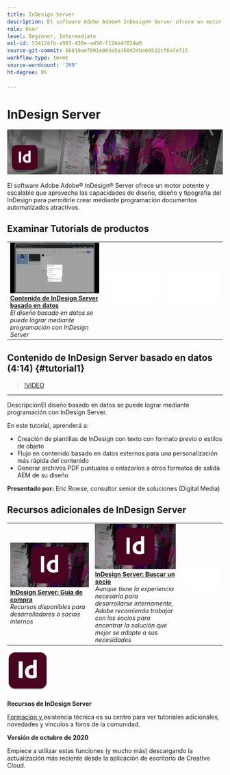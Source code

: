 ```yaml
---
title: InDesign Server
description: El software Adobe Adobe® InDesign® Server ofrece un motor potente y escalable que aprovecha las capacidades de diseño, diseño y tipografía del InDesign para permitirle crear mediante programación documentos automatizados atractivos
role: User
level: Beginner, Intermediate
exl-id: 534124fb-a903-430e-ad56-f124e4f024a0
source-git-commit: 6b819aef801e003e5a160d24ba69522cf6a7e715
workflow-type: tm+mt
source-wordcount: '269'
ht-degree: 0%

---
```


# InDesign Server

![Tutorial Hero Image](../assets/InDesignServer.jpg)

El software Adobe Adobe® InDesign® Server ofrece un motor potente y escalable que aprovecha las capacidades de diseño, diseño y tipografía del InDesign para permitirle crear mediante programación documentos automatizados atractivos.

## Examinar Tutorials de productos

<table style="table-layout:fixed">
<tr>
 <td>
   <a href="indesignserver.md#tutorial1">
      <img alt="Contenido de InDesign Server basado en datos" src="../assets/dataDriven-InDesign-Server-Content.jpg" />
   </a>
    <div>
   <a href="indesignserver.md#tutorial1"><strong>Contenido de InDesign Server basado en datos</strong></a>
    </div>
    <em>El diseño basado en datos se puede lograr mediante programación con InDesign Server</em>
    <br>
  </td>
  <td>
    <img alt="Espaciador" src="../assets/Whitespacer.png" />
    <div>
    <br>
  </td>
  <td>
    <img alt="Espaciador" src="../assets/Whitespacer.png" />
    <div>
    <br>
  </td>
</tr>
</table>

## Contenido de InDesign Server basado en datos (4:14) {#tutorial1}

>[!VIDEO](https://video.tv.adobe.com/v/326901?hidetitle=true)

****
DescripciónEl diseño basado en datos se puede lograr mediante programación con InDesign Server.

En este tutorial, aprenderá a:
* Creación de plantillas de InDesign con texto con formato previo o estilos de objeto
* Flujo en contenido basado en datos externos para una personalización más rápida del contenido
* Generar archivos PDF puntuales o enlazarlos a otros formatos de salida AEM de su diseño

**Presentado por:**
Eric Rowse, consultor senior de soluciones (Digital Media)

## Recursos adicionales de InDesign Server

<table>
<tr>
 <td>
   <a href="https://www.adobe.com/products/indesignserver/buying-guide.html">
      <img alt="InDesign Server: Guía de compra" src="../assets/IDS_Thumbnail.jpg" />
   </a>
    <div>
   <a href="https://www.adobe.com/products/indesignserver/buying-guide.html"><strong>InDesign Server: Guía de compra</strong></a>
    </div>
    <em>Recursos disponibles para desarrolladores o socios internos</em>
    <br>
  </td>
  <td>
   <a href="https://www.adobe.com/products/indesignserver/partner.html">
      <img alt="InDesign Server: Buscar un socio" src="../assets/IDS_Thumbnail.jpg" />
   </a>
    <div>
   <a href="https://www.adobe.com/products/indesignserver/partner.html"><strong>InDesign Server: Buscar un socio</strong></a>
    </div>
    <em>Aunque tiene la experiencia necesaria para desarrollarse internamente, Adobe recomienda trabajar con los socios para encontrar la solución que mejor se adapte a sus necesidades</em>
    <br>
  </td>
  <td>
    <img alt="Espaciador" src="../assets/Whitespacer.png" />
    <div>
    <br>
  </td>
</tr>
</table>

![Logotipo de InDesign Server](../assets/id_server_appicon_96.png)

**Recursos de InDesign Server**

[Formación y ](https://www.adobe.com/products/indesignserver.html) asistencia técnica es su centro para ver tutoriales adicionales, novedades y vínculos a foros de la comunidad.

**Versión de octubre de 2020**

Empiece a utilizar estas funciones (y mucho más) descargando la actualización más reciente desde la aplicación de escritorio de Creative Cloud.
